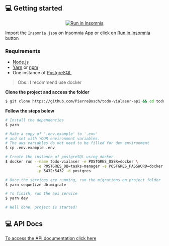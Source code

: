 ## 💻 Getting started

<p id="insomniaButton" align="center">
  <a href="https://insomnia.rest/run?label=Vialaser%20todo&uri=https%3A%2F%2Fgithub.com%2FPierreBosch%2Ftodo-list-test%2Fblob%2Fmaster%2Fvialaser-todo-insomnia.json" target="_blank"><img src="https://insomnia.rest/images/run.svg" alt="Run in Insomnia"></a>
</p>

Import the `Insomnia.json` on Insomnia App or click on [Run in Insomnia](#insomniaButton) button

### Requirements

- [Node.js](https://nodejs.org/en/)
- [Yarn](https://classic.yarnpkg.com/) or [npm](https://www.npmjs.com/)
- One instance of [PostgreSQL](https://www.postgresql.org/)

> Obs.: I recommend use docker

**Clone the project and access the folder**

```bash
$ git clone https://github.com/PierreBosch/todo-vialaser-api && cd todo-vialaser-api
```

**Follow the steps below**

```bash
# Install the dependencies
$ yarn

# Make a copy of '.env.example' to '.env'
# and set with YOUR environment variables.
# The aws variables do not need to be filled for dev environment
$ cp .env.example .env

# Create the instance of postgreSQL using docker
$ docker run --name todo-vialaser -e POSTGRES_USER=docker \
              -e POSTGRES_DB=tasks-manager -e POSTGRES_PASSWORD=docker \
              -p 5432:5432 -d postgres

# Once the services are running, run the migrations on project folder
$ yarn sequelize db:migrate

# To finish, run the api service
$ yarn dev

# Well done, project is started!
```

## 💻 API Docs

[To access the API documentation click here](./docs/RestAPI.md) 